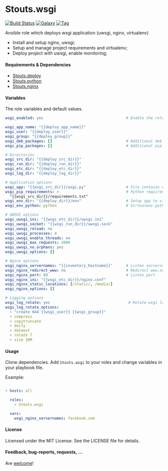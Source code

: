 Stouts.wsgi
===========

[![Build Status](http://img.shields.io/travis/Stouts/Stouts.wsgi.svg?style=flat-square)](https://travis-ci.org/Stouts/Stouts.wsgi)
[![Galaxy](http://img.shields.io/badge/galaxy-Stouts.wsgi-blue.svg?style=flat-square)](https://galaxy.wsgi.com/list#/roles/831)
[![Tag](http://img.shields.io/github/tag/Stouts/Stouts.wsgi.svg?style=flat-square)]()

Ansible role which deploys wsgi application (uwsgi, nginx, virtualenv)

* Install and setup nginx, uwsgi;
* Setup and manage project requirements and virtualenv;
* Deploy project with uwsgi, enable monitoring;


#### Requirements & Dependencies

- [Stouts.deploy](https://github.com/Stouts/Stouts.deploy)
- [Stouts.python](https://github.com/Stouts/Stouts.python)
- [Stouts.nginx](https://github.com/Stouts/Stouts.nginx)


#### Variables

The role variables and default values.

```yaml
wsgi_enabled: yes                                     # Enable the role

wsgi_app_name: "{{deploy_app_name}}"
wsgi_user: "{{deploy_user}}"
wsgi_group: "{{deploy_group}}"
wsgi_deb_packages: []                                 # Additional deb packages which will be installed
wsgi_pip_packages: []                                 # Additional pip packages which will be installed

# Directories
wsgi_src_dir: "{{deploy_src_dir}}"
wsgi_run_dir: "{{deploy_run_dir}}"
wsgi_etc_dir: "{{deploy_etc_dir}}"
wsgi_log_dir: "{{deploy_log_dir}}"

# Application options
wsgi_app: "{{wsgi_src_dir}}/wsgi.py"                  # File contains wsgi application
wsgi_pip_requirements: >                              # Python requirements file (set blank "" to disable install)
  "{{wsgi_src_dir}}/requirements.txt"
wsgi_env_dir: "{{deploy_dir}}/env"                    # Setup app to virtualenv (set blank "" to disable)
wsgi_env_python: python                               # Virtualenv python interpreter

# UWSGI options
wsgi_uwsgi_ini: "{{wsgi_etc_dir}}/uwsgi.ini"
wsgi_uwsgi_socket: "{{wsgi_run_dir}}/uwsgi.sock"
wsgi_uwsgi_reload: no
wsgi_uwsgi_processes: 4
wsgi_uwsgi_enable_threads: no
wsgi_uwsgi_max_requests: 2000
wsgi_uwsgi_no_orphans: yes
wsgi_uwsgi_options: []

# Nginx options
wsgi_nginx_servernames: "{{inventory_hostname}}"      # Listen servernames (separated by space)
wsgi_nginx_redirect_www: no                           # Redirect www.servername to servername
wsgi_nginx_port: 80                                   # Listen port
wsgi_nginx_ini: "{{wsgi_etc_dir}}/nginx.conf"
wsgi_nginx_static_locations: [/static/, /media/]
wsgi_nginx_options: []

# Logging options
wsgi_log_rotate: yes                                   # Rotate wsgi logs.
wsgi_log_rotate_options:
  - "create 644 {{wsgi_user}} {{wsgi_group}}"
  - compress
  - copytruncate
  - daily
  - dateext
  - rotate 7
  - size 10M
```

#### Usage

Clone dependencies.
Add `Stouts.wsgi` to your roles and change variables in your playbook file.

Example:

```yaml

- hosts: all

  roles:
    - Stouts.wsgi

  vars:
    wsgi_nginx_servernames: facebook.com
```

#### License

Licensed under the MIT License. See the LICENSE file for details.


#### Feedback, bug-reports, requests, ...

Are [welcome](https://github.com/Stouts/Stouts.wsgi/issues)!
